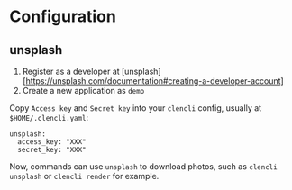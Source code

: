 # Configuration

## unsplash

1. Register as a developer at [unsplash][https://unsplash.com/documentation#creating-a-developer-account]
2. Create a new application as `demo`

Copy `Access key` and `Secret key` into your `clencli` config, usually at `$HOME/.clencli.yaml`:

```
unsplash:
  access_key: "XXX"
  secret_key: "XXX"
```

Now, commands can use `unsplash` to download photos, such as `clencli unsplash` or `clencli render` for example.
